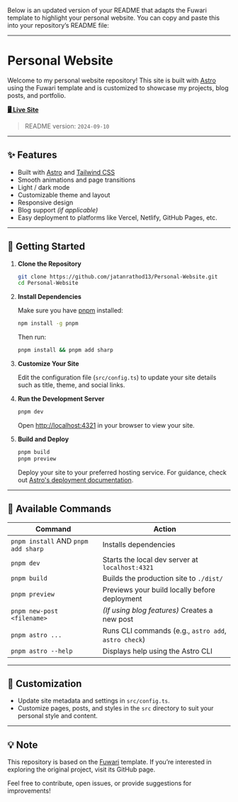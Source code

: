 Below is an updated version of your README that adapts the Fuwari template to highlight your personal website. You can copy and paste this into your repository’s README file:

---

# Personal Website

Welcome to my personal website repository! This site is built with [Astro](https://astro.build) using the Fuwari template and is customized to showcase my projects, blog posts, and portfolio.

[**🖥️ Live Site**](https://personal-website-5vf5ukb0c-jatanrathod13s-projects.vercel.app/)

> README version: `2024-09-10`

---

## ✨ Features

- Built with [Astro](https://astro.build) and [Tailwind CSS](https://tailwindcss.com)
- Smooth animations and page transitions
- Light / dark mode
- Customizable theme and layout
- Responsive design
- Blog support *(if applicable)*
- Easy deployment to platforms like Vercel, Netlify, GitHub Pages, etc.

---

## 🚀 Getting Started

1. **Clone the Repository**

   ```bash
   git clone https://github.com/jatanrathod13/Personal-Website.git
   cd Personal-Website
   ```

2. **Install Dependencies**

   Make sure you have [pnpm](https://pnpm.io) installed:
   ```bash
   npm install -g pnpm
   ```
   Then run:
   ```bash
   pnpm install && pnpm add sharp
   ```

3. **Customize Your Site**

   Edit the configuration file (`src/config.ts`) to update your site details such as title, theme, and social links.

4. **Run the Development Server**

   ```bash
   pnpm dev
   ```
   Open [http://localhost:4321](http://localhost:4321) in your browser to view your site.

5. **Build and Deploy**

   ```bash
   pnpm build
   pnpm preview
   ```
   Deploy your site to your preferred hosting service. For guidance, check out [Astro's deployment documentation](https://docs.astro.build/en/guides/deploy/).

---

## 🧞 Available Commands

| Command                             | Action                                            |
|-------------------------------------|---------------------------------------------------|
| `pnpm install` AND `pnpm add sharp` | Installs dependencies                             |
| `pnpm dev`                          | Starts the local dev server at `localhost:4321`   |
| `pnpm build`                        | Builds the production site to `./dist/`           |
| `pnpm preview`                      | Previews your build locally before deployment     |
| `pnpm new-post <filename>`          | *(If using blog features)* Creates a new post     |
| `pnpm astro ...`                    | Runs CLI commands (e.g., `astro add`, `astro check`)|
| `pnpm astro --help`                 | Displays help using the Astro CLI                 |

---

## 📝 Customization

- Update site metadata and settings in `src/config.ts`.
- Customize pages, posts, and styles in the `src` directory to suit your personal style and content.

---

## 💡 Note

This repository is based on the [Fuwari](https://github.com/saicaca/fuwari) template. If you’re interested in exploring the original project, visit its GitHub page.

Feel free to contribute, open issues, or provide suggestions for improvements!
